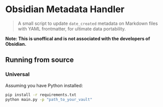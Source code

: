 # Obsidian Metadata Handler

> A small script to update `date_created` metadata on Markdown files with YAML frontmatter, for ultimate data portability.

**Note: This is unoffical and is not associated with the developers of Obsidian.**

## Running from source

### Universal

Assuming you have Python installed:

```bash
pip install -r requirements.txt
python main.py -p "path_to_your_vault"
```

